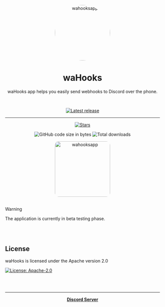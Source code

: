 <div align="center">

<p align="center">
    <img width="180px" style="border-radius: 50%" src="https://media.discordapp.net/attachments/1218206716626341991/1227211124273971261/20240409_135433.png?ex=6627946c&is=66151f6c&hm=f275fd001207acf385991f6f59ece88634799ffa9aead09d94d45d93eb6570ab&" alt="wahooksapp">
</p>

# waHooks
waHooks app helps you easily send webhooks to Discord over the phone.

<br/>

  [![Latest release](https://img.shields.io/github/v/release/warfdev/wahooks-app?color=3AB8BA&display_name=release&label=Latest&style=for-the-badge)](https://github.com/warfdev/wahooks-app/releases/latest)

---

  [![Stars](https://img.shields.io/github/stars/warfdev/wahooks-app?logo=github&style=for-the-badge)](https://github.com/warfdev/wahooks-app/stargazers)
  
  ![GitHub code size in bytes](https://img.shields.io/github/languages/code-size/warfdev/wahooks-app?logo=github&logoColor=%23fff&style=for-the-badge)
  ![Total downloads](https://img.shields.io/github/downloads/warfdev/wahooks-app/total?style=for-the-badge&logo=github&label=Downloads%20(Total)&color=blue)


<img width="180px" style="border-radius: 7%" src="https://media.discordapp.net/attachments/1218206716626341991/1227517442310275092/Screenshot_20240410_101428.jpg?ex=6628b1b4&is=66163cb4&hm=fe7cd22bee8ed8a8cd52ea009c0025572218c5ac38df6f69bfd03325d8f35114&" alt="wahooksapp">

</div>



<br/>

> [!WARNING]
> The application is currently in beta testing phase.

<br/>

<br/>

License
---
waHooks is licensed under the Apache version 2.0

[![License: Apache-2.0](https://img.shields.io/badge/License-Apache%20v2.0-blue.svg?style=for-the-badge)](https://github.com/warfdev/wahooks-app/blob/master/LICENSE)


<br/>
<br/>

---


<div align="center">

<strong>[ Discord Server ](https://discord.com/invite/msk8n4ESMT)</strong>

</div>

